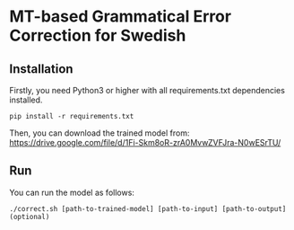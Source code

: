 # MT-based Grammatical Error Correction for Swedish


## Installation

Firstly, you need Python3 or higher with all requirements.txt dependencies installed.
```
pip install -r requirements.txt
```
Then, you can download the trained model from: \
https://drive.google.com/file/d/1Fi-Skm8oR-zrA0MvwZVFJra-N0wESrTU/

## Run

You can run the model as follows:
```
./correct.sh [path-to-trained-model] [path-to-input] [path-to-output](optional)
```


